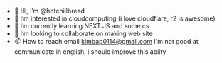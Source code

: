- 👋 Hi, I’m @hotchillbread
- 👀 I’m interested in cloudcomputing (i love cloudflare, r2 is awesome)
- 🌱 I’m currently learning NEXT.JS and some cs
- 💞️ I’m looking to collaborate on making web site
- 📫 How to reach email kimbap0114@gmail.com
I'm not good at communicate in english, i should improve this abilty
<!---
hotchillbread/hotchillbread is a ✨ special ✨ repository because its `README.md` (this file) appears on your GitHub profile.
You can click the Preview link to take a look at your changes.
--->
